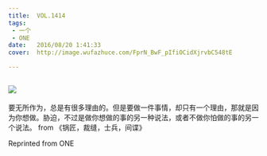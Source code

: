 ```yaml
---
title:	VOL.1414
tags:
 - 一个
 - ONE
date:	2016/08/20 1:41:33
cover:	http://image.wufazhuce.com/FprN_BwF_pIfiOCidXjrvbC548tE

---
```

![](http://image.wufazhuce.com/FprN_BwF_pIfiOCidXjrvbC548tE)
---

要无所作为，总是有很多理由的。但是要做一件事情，却只有一个理由，那就是因为你想做。胁迫，不过是做你想做的事的另一种说法，或者不做你怕做的事的另一个说法。 from 《锅匠，裁缝，士兵，间谍》
 
Reprinted from ONE
